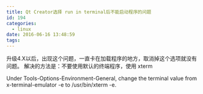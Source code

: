 ```yaml
---
title: Qt Creator选择 run in terminal后不能启动程序的问题
id: 194
categories:
  - linux
date: 2016-06-16 13:48:59
tags:
---
```


升级4.X以后，出现这个问题，一直卡在加载程序的地方，取消掉这个选项就没有问题。
解决的方法是：不要使用默认的终端程序，使用 xterm

Under Tools-Options-Environment-General, change the terminal value from x-terminal-emulator -e to  /usr/bin/xterm -e.
